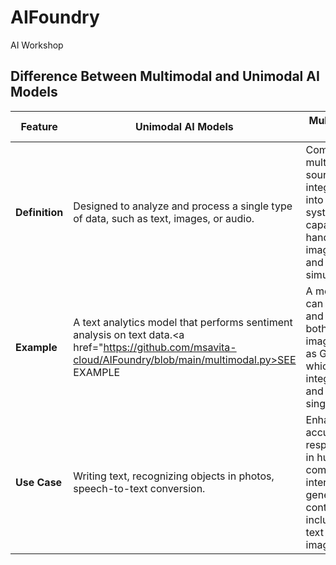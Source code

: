 # AIFoundry
AI Workshop

## Difference Between Multimodal and Unimodal AI Models

| Feature        | Unimodal AI Models                                                                 | Multimodal AI Models                                                                 |
|----------------|------------------------------------------------------------------------------------|-------------------------------------------------------------------------------------|
| **Definition** | Designed to analyze and process a single type of data, such as text, images, or audio. | Combine multiple data sources and integrate them into a common system capable of handling text, images, video, and audio simultaneously. |
| **Example**    | A text analytics model that performs sentiment analysis on text data.<a href="https://github.com/msavita-cloud/AIFoundry/blob/main/multimodal.py>SEE EXAMPLE</a>              | A model that can understand and generate both text and images, such as GPT-4o, which integrates text and images in a single model. |
| **Use Case**   | Writing text, recognizing objects in photos, speech-to-text conversion.            | Enhancing accuracy and responsiveness in human-computer interactions, generating content that includes both text and images. |
